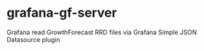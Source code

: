 # grafana-gf-server
Grafana read GrowthForecast RRD files via Grafana Simple JSON Datasource plugin 
